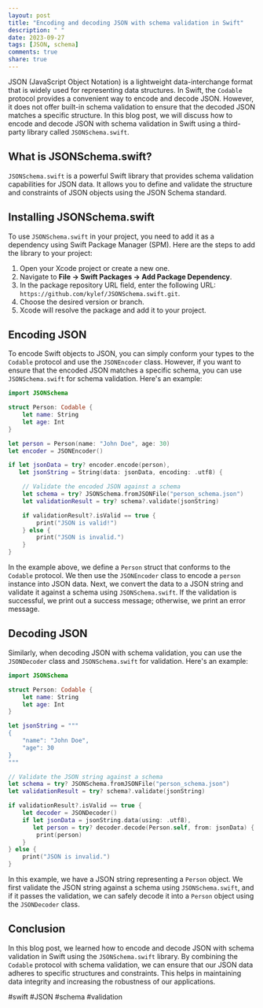 ```yaml
---
layout: post
title: "Encoding and decoding JSON with schema validation in Swift"
description: " "
date: 2023-09-27
tags: [JSON, schema]
comments: true
share: true
---
```


JSON (JavaScript Object Notation) is a lightweight data-interchange format that is widely used for representing data structures. In Swift, the `Codable` protocol provides a convenient way to encode and decode JSON. However, it does not offer built-in schema validation to ensure that the decoded JSON matches a specific structure. In this blog post, we will discuss how to encode and decode JSON with schema validation in Swift using a third-party library called `JSONSchema.swift`.

## What is JSONSchema.swift?

`JSONSchema.swift` is a powerful Swift library that provides schema validation capabilities for JSON data. It allows you to define and validate the structure and constraints of JSON objects using the JSON Schema standard.

## Installing JSONSchema.swift

To use `JSONSchema.swift` in your project, you need to add it as a dependency using Swift Package Manager (SPM). Here are the steps to add the library to your project:

1. Open your Xcode project or create a new one.
2. Navigate to **File -> Swift Packages -> Add Package Dependency**.
3. In the package repository URL field, enter the following URL: `https://github.com/kylef/JSONSchema.swift.git`.
4. Choose the desired version or branch.
5. Xcode will resolve the package and add it to your project.

## Encoding JSON

To encode Swift objects to JSON, you can simply conform your types to the `Codable` protocol and use the `JSONEncoder` class. However, if you want to ensure that the encoded JSON matches a specific schema, you can use `JSONSchema.swift` for schema validation. Here's an example:

```swift
import JSONSchema

struct Person: Codable {
    let name: String
    let age: Int
}

let person = Person(name: "John Doe", age: 30)
let encoder = JSONEncoder()

if let jsonData = try? encoder.encode(person),
   let jsonString = String(data: jsonData, encoding: .utf8) {

    // Validate the encoded JSON against a schema
    let schema = try? JSONSchema.fromJSONFile("person_schema.json")
    let validationResult = try? schema?.validate(jsonString)

    if validationResult?.isValid == true {
        print("JSON is valid!")
    } else {
        print("JSON is invalid.")
    }
}
```

In the example above, we define a `Person` struct that conforms to the `Codable` protocol. We then use the `JSONEncoder` class to encode a `person` instance into JSON data. Next, we convert the data to a JSON string and validate it against a schema using `JSONSchema.swift`. If the validation is successful, we print out a success message; otherwise, we print an error message.

## Decoding JSON

Similarly, when decoding JSON with schema validation, you can use the `JSONDecoder` class and `JSONSchema.swift` for validation. Here's an example:

```swift
import JSONSchema

struct Person: Codable {
    let name: String
    let age: Int
}

let jsonString = """
{
    "name": "John Doe",
    "age": 30
}
"""

// Validate the JSON string against a schema
let schema = try? JSONSchema.fromJSONFile("person_schema.json")
let validationResult = try? schema?.validate(jsonString)

if validationResult?.isValid == true {
    let decoder = JSONDecoder()
    if let jsonData = jsonString.data(using: .utf8),
       let person = try? decoder.decode(Person.self, from: jsonData) {
        print(person)
    }
} else {
    print("JSON is invalid.")
}
```

In this example, we have a JSON string representing a `Person` object. We first validate the JSON string against a schema using `JSONSchema.swift`, and if it passes the validation, we can safely decode it into a `Person` object using the `JSONDecoder` class.

## Conclusion

In this blog post, we learned how to encode and decode JSON with schema validation in Swift using the `JSONSchema.swift` library. By combining the `Codable` protocol with schema validation, we can ensure that our JSON data adheres to specific structures and constraints. This helps in maintaining data integrity and increasing the robustness of our applications.

#swift #JSON #schema #validation